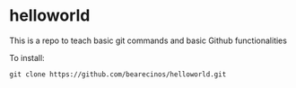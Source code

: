 # helloworld

This is a repo to teach basic git commands and basic Github functionalities 

To install:
```
git clone https://github.com/bearecinos/helloworld.git
```

